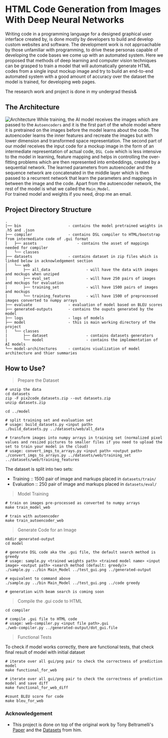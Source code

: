# HTML Code Generation from Images With Deep Neural Networks

Writing code in a programming language for a designed graphical user interface created by, is done mostly by developers to build and develop custom websites and software. The development work is not approachable by those unfamiliar with programming, to drive these personas capable of developing the code bases we come up with an automated system. Here we proposed that methods of deep learning and computer vision techniques can be grasped to train a model that will automatically generate HTML codes from a single input mockup image and try to build an end-to-end automated system with a good amount of accuracy over the dataset the model is trained, for developing web pages.

The research work and project is done in my undergrad thesis&
## The Architecture

![Architecture](https://raw.githubusercontent.com/taneemishere/html-code-generation-from-images-with-deep-neural-networks/main/resources-for-md/model-architecture.png)
While training, the AI model receives the images which are passed to the ```Autoencoders``` and it is the first part of the whole model where it is pretrained on the images before the model learns about the code. The autoencoder learns the inner features and recreate the images but with lower dimension and transformed space representation. The second part of our model receives the input code for a mockup image in the form of an intermediate representation of actual code, ```DSL Code``` which is less intensive to the model in learning, feature mapping and helps in controlling the over-fitting problems which are then represented into embeddings, created by a sequential network. The learned parameters from autoencoder and the sequence network are concatenated in the middle layer which is then passed to a recurrent network that learn the parameters and mappings in between the image and the code. Apart from the autoencoder network, the rest of the model is what we called the ```Main_Model```.
<br>For trained model and weights if you need, drop me an email.

## Project Directory Structure

```
.
|── bin                     - contains the model pretrained weights in .h5 and .json 
├── compiler                - contains DSL compiler to HTML/bootstrap from intermediate code of .gui format
│   ├── assets                  - contains the asset of mappings needed for compiler
│   └── classes
├── datasets                - contains dataset in zip files which is linked below in acknowledgement section
│   └── web                     
│       ├── all_data                - will have the data with images and mockups when unziped
│       ├── eval_set                - will have 250 pairs of images and mockups for evaluation
│       ├── training_set            - will have 1500 pairs of images and mockups
│       └── training_features       - will have 1500 of preprocessed images converted to numpy arrays
├── evaluate                - evaluation of model based on BLEU scores
├── generated-outputs       - contains the ouputs generated by the model
├── logs                    - logs of models
├── model                   - this is main working directory of the project 
|   └── classes
|       ├── dataset                 - contains datasets generators
|       └── model                   - contains the implementation of AI models
└── model-architectures     - contains viualization of model architecture and thier summaries 

```

## How to Use?

> Prepare the Dataset

```
# unzip the data
cd datasets
zip -F pix2code_datasets.zip --out datasets.zip
unzip datasets.zip

cd ../model

# split training set and evaluation set 
# usage: build_datasets.py <input path> 
./build_datasets.py ../datasets/web/all_data

# transform images into numpy arrays in training set (normalized pixel values and resized pictures to smaller files if you need to upload the set to train your model in the cloud)
# usage: convert_imgs_to_arrays.py <input path> <output path>
./convert_imgs_to_arrays.py ../datasets/web/training_set ../datasets/web/training_features
```

The dataset is split into two sets:

- Training :: 1500 pair of image and markups placed in ```datasets/train/```
- Evaluation :: 250 pair of image and markups placed in ```datasets/eval/```

> Model Training

```
# train on images pre-processed as converted to numpy arrays
make train_model_web

# train with autoencoder
make train_autoencoder_web
```

> Generate Code for an Image

```
mkdir generated-output
cd model

# generate DSL code aka the .gui file, the default search method is greedy
# usage: sample.py <trained weights path> <trained model name> <input image> <output path> <search method (default: greedy)>
./sample.py ../bin Main_Model ../test_gui.png ../generated-output

# equivalent to command above
./sample.py ../bin Main_Model ../test_gui.png ../code greedy

# generation with beam search is coming soon
```

> Compile the .gui code to HTML

```
cd compiler

# compile .gui file to HTML code
# usage: web-compiler.py <input file path>.gui
./web-compiler.py ../generated-output/dot_gui.file
```


> Functional Tests

To check if model works correctly, there are functional tests, that check final result of model with initial dataset 

```
# iterate over all gui/png pair to check the correctness of prediction model
make functional_for_web

# iterate over all gui/png pair to check the correctness of prediction model and save diff
make functional_for_web_diff

#count BLEU score for code
make bleu_for_web
```

### Acknowledgement

- This project is done on top of the original work by Tony Beltramelli's [Paper](https://arxiv.org/pdf/1705.07962.pdf) and the [Datasets](https://github.com/tonybeltramelli/pix2code/tree/master/datasets) from him.
